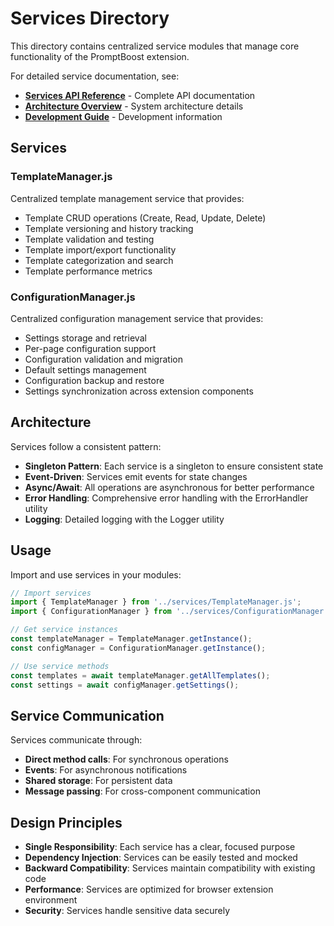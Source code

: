 # Services Directory

This directory contains centralized service modules that manage core functionality of the PromptBoost extension.

For detailed service documentation, see:
- **[Services API Reference](../docs/api/services.md)** - Complete API documentation
- **[Architecture Overview](../docs/architecture/overview.md)** - System architecture details
- **[Development Guide](../docs/development/setup.md)** - Development information

## Services

### TemplateManager.js
Centralized template management service that provides:
- Template CRUD operations (Create, Read, Update, Delete)
- Template versioning and history tracking
- Template validation and testing
- Template import/export functionality
- Template categorization and search
- Template performance metrics

### ConfigurationManager.js
Centralized configuration management service that provides:
- Settings storage and retrieval
- Per-page configuration support
- Configuration validation and migration
- Default settings management
- Configuration backup and restore
- Settings synchronization across extension components

## Architecture

Services follow a consistent pattern:
- **Singleton Pattern**: Each service is a singleton to ensure consistent state
- **Event-Driven**: Services emit events for state changes
- **Async/Await**: All operations are asynchronous for better performance
- **Error Handling**: Comprehensive error handling with the ErrorHandler utility
- **Logging**: Detailed logging with the Logger utility

## Usage

Import and use services in your modules:

```javascript
// Import services
import { TemplateManager } from '../services/TemplateManager.js';
import { ConfigurationManager } from '../services/ConfigurationManager.js';

// Get service instances
const templateManager = TemplateManager.getInstance();
const configManager = ConfigurationManager.getInstance();

// Use service methods
const templates = await templateManager.getAllTemplates();
const settings = await configManager.getSettings();
```

## Service Communication

Services communicate through:
- **Direct method calls**: For synchronous operations
- **Events**: For asynchronous notifications
- **Shared storage**: For persistent data
- **Message passing**: For cross-component communication

## Design Principles

- **Single Responsibility**: Each service has a clear, focused purpose
- **Dependency Injection**: Services can be easily tested and mocked
- **Backward Compatibility**: Services maintain compatibility with existing code
- **Performance**: Services are optimized for browser extension environment
- **Security**: Services handle sensitive data securely
